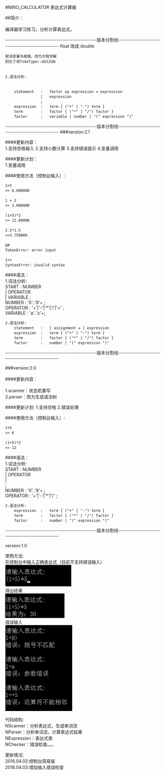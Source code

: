 
#NINO_CALCULATOR 表达式计算器<br>  

##简介：<br>        
  编译器学习练习，分析计算表达式。<br>  


----------------------------------------------版本分割线------------------------------------------------
	float 改成 double
	
	
	取消变量与赋值，改为方程求解
	别忘了改TokeType::ASSIGN


	2.语法分析:


		statement	:	factor op expression = expression
					|	expression
					;
		expression	:	term { ("+" | "-") term }
		term		:	factor { ("*" | "/") factor }
		factor		:	variable | number | "(" expression ")" 

----------------------------------------------版本分割线------------------------------------------------
###version:2.1 <br>

####更新内容：<br>
	1.支持空格输入
	2.支持小数计算
	3.支持错误提示
	4.变量调用

####更新计划：<br>
	1.变量调用

####使用方法（控制台输入）:

	1+5
	>> 6.000000

	1 + 2
	>> 3.000000

	(1+5)*2
	>> 12.00000

	2.5*1.5
	>>3.750000

	@#
	TokenError: error input

	1++
	SyntaxError: invalid syntax


####语法：      
	1.词法分析:      
		START		: NUMBER     
					| OPERATOR      
					| VARIABLE
					;        
		NUMBER		: '0'..'9'+ ;       
		OPERATOR	: '+'|'-'|'*'|'/'|'=' ;      
		VARIABLE	: 'a'..'z'+;

	2.语法分析:
		statement	:	[ assignment = ] expression
		expression  :	term { ("+" | "-") term }
		term		:	factor { ("*" | "/") factor }
		factor		:	number | "(" expression ")" 

	


----------------------------------------------版本分割线------------------------------------------------
 
###version:2.0 <br>    
####更新内容：<br>    
	1.scanner：状态机重写  
	2.parser：改为生成语法树
	
####更新计划:
	1.支持空格
	2.错误处理
	
####使用方法（控制台输入）:

	1+5
	>> 6

	(1+5)*2
	>> 12

####语法：      
	1.词法分析:      
		START		: NUMBER     
					| OPERATOR      
					|        
					;        
		NUMBER		: '0'..'9'+ ;       
		OPERATOR	: '+'|'-'|'*'|'/' ;       

	2.语法分析:
		expression  :	term { ("+" | "-") term }
		term		:	factor { ("*" | "/") factor }
		factor		:	number | "(" expression ")" 


----------------------------------------------版本分割线------------------------------------------------

version:1.0

使用方法:     
在控制台中输入正确表达式（目前不支持错误输入）      
![](https://github.com/ninovt9/NINO_CALCULATOR/blob/master/Source/console_calculator_1.png)     
得出结果      
![](https://github.com/ninovt9/NINO_CALCULATOR/blob/master/Source/console_calculator_2.png)    
错误输入    
![](https://github.com/ninovt9/NINO_CALCULATOR/blob/master/Source/2016.04.03.png)


代码结构:      
NScanner：分析表达式，生成单词流     
NParser：分析单词流，计算表达式结果     
NExpression：表达式类  
NChecker：错误检查。。。

更新情况:     
2016.04.02:控制台简易版     
2016.04.03:增加输入错误检查


